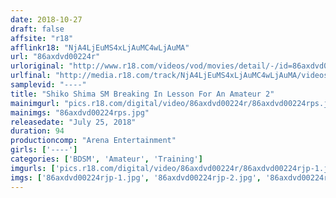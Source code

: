 ```yaml
---
date: 2018-10-27
draft: false
affsite: "r18"
afflinkr18: "NjA4LjEuMS4xLjAuMC4wLjAuMA"
url: "86axdvd00224r"
urloriginal: "http://www.r18.com/videos/vod/movies/detail/-/id=86axdvd00224r"
urlfinal: "http://media.r18.com/track/NjA4LjEuMS4xLjAuMC4wLjAuMA/videos/vod/movies/detail/-/id=86axdvd00224r"
samplevid: "----"
title: "Shiko Shima SM Breaking In Lesson For An Amateur 2"
mainimgurl: "pics.r18.com/digital/video/86axdvd00224r/86axdvd00224rps.jpg"
mainimgs: "86axdvd00224rps.jpg"
releasedate: "July 25, 2018"
duration: 94
productioncomp: "Arena Entertainment"
girls: ['----']
categories: ['BDSM', 'Amateur', 'Training']
imgurls: ['pics.r18.com/digital/video/86axdvd00224r/86axdvd00224rjp-1.jpg', 'pics.r18.com/digital/video/86axdvd00224r/86axdvd00224rjp-2.jpg', 'pics.r18.com/digital/video/86axdvd00224r/86axdvd00224rjp-3.jpg', 'pics.r18.com/digital/video/86axdvd00224r/86axdvd00224rjp-4.jpg', 'pics.r18.com/digital/video/86axdvd00224r/86axdvd00224rjp-5.jpg', 'pics.r18.com/digital/video/86axdvd00224r/86axdvd00224rjp-6.jpg', 'pics.r18.com/digital/video/86axdvd00224r/86axdvd00224rjp-7.jpg', 'pics.r18.com/digital/video/86axdvd00224r/86axdvd00224rjp-8.jpg', 'pics.r18.com/digital/video/86axdvd00224r/86axdvd00224rjp-9.jpg', 'pics.r18.com/digital/video/86axdvd00224r/86axdvd00224rjp-10.jpg', 'pics.r18.com/digital/video/86axdvd00224r/86axdvd00224rjp-11.jpg', 'pics.r18.com/digital/video/86axdvd00224r/86axdvd00224rjp-12.jpg', 'pics.r18.com/digital/video/86axdvd00224r/86axdvd00224rjp-13.jpg', 'pics.r18.com/digital/video/86axdvd00224r/86axdvd00224rjp-14.jpg', 'pics.r18.com/digital/video/86axdvd00224r/86axdvd00224rjp-15.jpg', 'pics.r18.com/digital/video/86axdvd00224r/86axdvd00224rjp-16.jpg', 'pics.r18.com/digital/video/86axdvd00224r/86axdvd00224rjp-17.jpg', 'pics.r18.com/digital/video/86axdvd00224r/86axdvd00224rjp-18.jpg', 'pics.r18.com/digital/video/86axdvd00224r/86axdvd00224rjp-19.jpg', 'pics.r18.com/digital/video/86axdvd00224r/86axdvd00224rjp-20.jpg']
imgs: ['86axdvd00224rjp-1.jpg', '86axdvd00224rjp-2.jpg', '86axdvd00224rjp-3.jpg', '86axdvd00224rjp-4.jpg', '86axdvd00224rjp-5.jpg', '86axdvd00224rjp-6.jpg', '86axdvd00224rjp-7.jpg', '86axdvd00224rjp-8.jpg', '86axdvd00224rjp-9.jpg', '86axdvd00224rjp-10.jpg', '86axdvd00224rjp-11.jpg', '86axdvd00224rjp-12.jpg', '86axdvd00224rjp-13.jpg', '86axdvd00224rjp-14.jpg', '86axdvd00224rjp-15.jpg', '86axdvd00224rjp-16.jpg', '86axdvd00224rjp-17.jpg', '86axdvd00224rjp-18.jpg', '86axdvd00224rjp-19.jpg', '86axdvd00224rjp-20.jpg']
---
```


